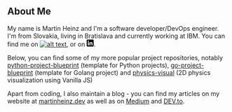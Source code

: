

## About Me

My name is Martin Heinz and I'm a software developer/DevOps engineer. I'm from Slovakia, living in Bratislava and currently working at IBM. You can find me on [![alt text][1.2]][1],  or on [![alt text][3.2]][3].

Below, you can find some of my more popular project repositories, notably [python-project-blueprint](https://github.com/MartinHeinz/python-project-blueprint) (template for Python projects), [go-project-blueprint](https://github.com/MartinHeinz/go-project-blueprint) (template for Golang project) and [physics-visual](https://github.com/MartinHeinz/physics-visual) (2D physics visualization using Vanilla JS)

Apart from coding, I also maintain a blog - you can find my articles on my website at [martinheinz.dev](https://martinheinz.dev/) as well as on [Medium](https://medium.com/@martin.heinz) and [DEV.to](https://dev.to/martinheinz).


<!-- links to social media icons -->

<!-- icons with padding -->

[1.1]: http://i.imgur.com/tXSoThF.png (twitter icon with padding)
[2.1]: http://i.imgur.com/0o48UoR.png (github icon with padding)

<!-- icons without padding -->

[1.2]: http://i.imgur.com/wWzX9uB.png (twitter icon without padding)
[2.2]: http://i.imgur.com/9I6NRUm.png (github icon without padding)
[3.2]: ./linkedin-3-16.png (LinkedIn icon without padding)


<!-- links to your social media accounts -->
<!-- update these accordingly -->

[1]: https://twitter.com/Martin_Heinz_
[2]: https://github.com/MartinHeinz
[3]: https://www.linkedin.com/in/heinz-martin/